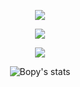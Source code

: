 <p align="center">  
<img src="https://media.discordapp.net/attachments/991836922416734291/1101635737310478436/xvn.gif">
</p>
<p align="center">  
<img src="https://komarev.com/ghpvc/?username=federa1&color=grey">
</p>
    <p align="center">
  <img src="https://discord.c99.nl/widget/theme-4/843302190521122817.png"/>
</p>
<div align="center">
    
![Bopy's stats](https://github-readme-stats.vercel.app/api?username=federalthreat&count_private=true&show_icons=true&theme=radical)
